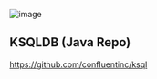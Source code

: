 ![image](https://github.com/user-attachments/assets/24d807e5-8a20-424b-b8be-c5b8b9a82c45)

## KSQLDB (Java Repo)
https://github.com/confluentinc/ksql
